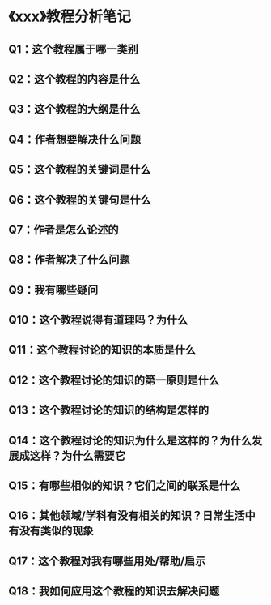 # 《xxx》教程分析笔记

## Q1：这个教程属于哪一类别

## Q2：这个教程的内容是什么

## Q3：这个教程的大纲是什么

## Q4：作者想要解决什么问题

## Q5：这个教程的关键词是什么

## Q6：这个教程的关键句是什么

## Q7：作者是怎么论述的

## Q8：作者解决了什么问题

## Q9：我有哪些疑问

## Q10：这个教程说得有道理吗？为什么

## Q11：这个教程讨论的知识的本质是什么

## Q12：这个教程讨论的知识的第一原则是什么

## Q13：这个教程讨论的知识的结构是怎样的

## Q14：这个教程讨论的知识为什么是这样的？为什么发展成这样？为什么需要它

## Q15：有哪些相似的知识？它们之间的联系是什么

## Q16：其他领域/学科有没有相关的知识？日常生活中有没有类似的现象

## Q17：这个教程对我有哪些用处/帮助/启示

## Q18：我如何应用这个教程的知识去解决问题
